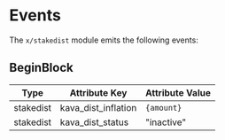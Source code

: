<!--
order: 4
-->

# Events

The `x/stakedist` module emits the following events:

## BeginBlock

| Type                 | Attribute Key       | Attribute Value |
|----------------------|---------------------|-----------------|
| stakedist             | kava_dist_inflation | `{amount}`      |
| stakedist             | kava_dist_status    | "inactive"      |
